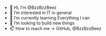 - 👋 Hi, I’m @BzzBzzBeez
- 👀 I’m interested in IT in general
- 🌱 I’m currently learning Everything I can
- 💞️ I’m looking to build new things
- 📫 How to reach me -> GitHub, @BzzBzzBeez

<!---
BzzBzzBeez/BzzBzzBeez is a ✨ special ✨ repository because its `README.md` (this file) appears on your GitHub profile.
You can click the Preview link to take a look at your changes.
--->
